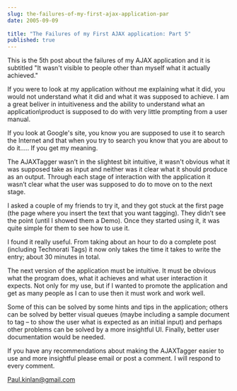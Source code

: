 ```yaml
---
slug: the-failures-of-my-first-ajax-application-par
date: 2005-09-09
 
title: "The Failures of my First AJAX application: Part 5"
published: true
---
```

This is the 5th post about the failures of my AJAX application and it is subtitled "It wasn't visible to people other than myself what it actually achieved."<p />If you were to look at my application without me explaining what it did, you would not understand what it did and what it was supposed to achieve. I am a great beliver in intuitiveness and the ability to understand what an application\product is supposed to do with very little prompting from a user manual.<p />If you look at Google's site, you know you are supposed to use it to search the Internet and that when you try to search you know that you are about to do it….. If you get my meaning.<p />The AJAXTagger wasn’t in the slightest bit intuitive, it wasn't obvious what it was supposed take as input and neither was it clear what it should produce as an output. Through each stage of interaction with the application it wasn’t clear what the user was supposed to do to move on to the next stage.<p />I asked a couple of my friends to try it, and they got stuck at the first page (the page where you insert the text that you want tagging). They didn’t see the point (until I showed them a Demo). Once they started using it, it was quite simple for them to see how to use it.<p />I found it really useful. From taking about an hour to do a complete post (including Technorati Tags) it now only takes the time it takes to write the entry; about 30 minutes in total.<p />The next version of the application must be intuitive. It must be obvious what the program does, what it achieves and what user interaction it expects. Not only for my use, but if I wanted to promote the application and get as many people as I can to use then it must work and work well.<p />Some of this can be solved by some hints and tips in the application; others can be solved by better visual queues (maybe including a sample document to tag – to show the user what is expected as an initial input) and perhaps other problems can be solved by a more insightful UI. Finally, better user documentation would be needed.<p />If you have any recommendations about making the AJAXTagger easier to use and more insightful please email or post a comment. I will respond to every comment.<p /><a href="mailto:Paul.kinlan@gmail.com">Paul.kinlan@gmail.com</a><p />

